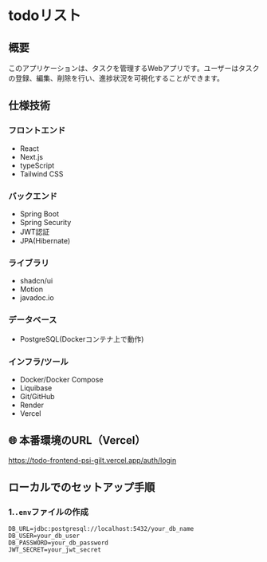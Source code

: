 # todoリスト
## 概要
このアプリケーションは、タスクを管理するWebアプリです。ユーザーはタスクの登録、編集、削除を行い、進捗状況を可視化することができます。
## 仕様技術
### フロントエンド
- React
- Next.js
- typeScript
- Tailwind CSS
### バックエンド
- Spring Boot
- Spring Security
- JWT認証
- JPA(Hibernate)
### ライブラリ
- shadcn/ui
- Motion
- javadoc.io
### データベース
- PostgreSQL(Dockerコンテナ上で動作)
### インフラ/ツール
- Docker/Docker Compose
- Liquibase
- Git/GitHub
- Render
- Vercel
## 🌐 本番環境のURL（Vercel）
https://todo-frontend-psi-gilt.vercel.app/auth/login
## ローカルでのセットアップ手順
### 1.`.env`ファイルの作成
```
DB_URL=jdbc:postgresql://localhost:5432/your_db_name
DB_USER=your_db_user
DB_PASSWORD=your_db_password
JWT_SECRET=your_jwt_secret
```
